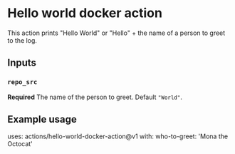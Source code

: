 # Hello world docker action

This action prints "Hello World" or "Hello" + the name of a person to greet to the log.

## Inputs

### `repo_src`

**Required** The name of the person to greet. Default `"World"`.

## Example usage

uses: actions/hello-world-docker-action@v1
with:
  who-to-greet: 'Mona the Octocat'

